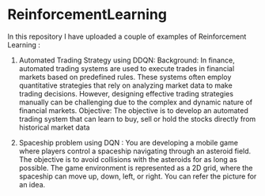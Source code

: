 # ReinforcementLearning
In this repository I have uploaded a couple of examples of Reinforcement Learning :

1. Automated Trading Strategy using DDQN: Background: In finance, automated trading systems are used to execute trades in financial
markets based on predefined rules. These systems often employ quantitative strategies that rely
on analyzing market data to make trading decisions. However, designing effective trading
strategies manually can be challenging due to the complex and dynamic nature of financial
markets.
Objective: The objective is to develop an automated trading system that can learn to buy, sell or
hold the stocks directly from historical market data

2. Spaceship problem using DQN : You are developing a mobile game where players control a spaceship navigating through an asteroid field. The objective is to avoid collisions with the asteroids for as long as possible. The game environment is represented as a 2D grid, where the spaceship can move up, down, left, or right. You can refer the picture for an idea.
